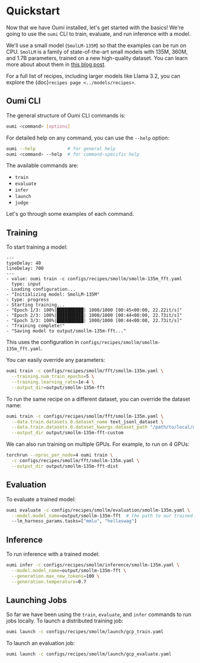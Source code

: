 # Quickstart

Now that we have Oumi installed, let's get started with the basics! We're going to use the `oumi` CLI to train, evaluate, and run inference with a model.

We'll use a small model (`SmolLM-135M`) so that the examples can be run on CPU. `SmolLM` is a family of state-of-the-art small models with 135M, 360M, and 1.7B parameters, trained on a new high-quality dataset. You can learn more about about them in [this blog post](https://huggingface.co/blog/smollm).

For a full list of recipes, including larger models like Llama 3.2, you can explore the {doc}`recipes page <../models/recipes>`.

## Oumi CLI

The general structure of Oumi CLI commands is:

```bash
oumi <command> [options]
```

For detailed help on any command, you can use the `--help` option:

```bash
oumi --help            # for general help
oumi <command> --help  # for command-specific help
```

The available commands are:

- `train`
- `evaluate`
- `infer`
- `launch`
- `judge`

Let's go through some examples of each command.

## Training

To start training a model:

```{termynal} termynal:oumi-train
---
typeDelay: 40
lineDelay: 700
---
- value: oumi train -c configs/recipes/smollm/smollm-135m_fft.yaml
  type: input
- Loading configuration...
- "Initializing model: SmolLM-135M"
- type: progress
- Starting training...
- "Epoch 1/3: 100%|██████████| 1000/1000 [00:45<00:00, 22.22it/s]"
- "Epoch 2/3: 100%|██████████| 1000/1000 [00:44<00:00, 22.73it/s]"
- "Epoch 3/3: 100%|██████████| 1000/1000 [00:44<00:00, 22.73it/s]"
- "Training complete!"
- "Saving model to output/smollm-135m-fft..."
```

This uses the configuration in `configs/recipes/smollm/smollm-135m_fft.yaml`.

You can easily override any parameters:

```bash
oumi train -c configs/recipes/smollm/fft/smollm-135m.yaml \
  --training.num_train_epochs=5 \
  --training.learning_rate=1e-4 \
  --output_dir=output/smollm-135m-fft
```

To run the same recipe on a different dataset, you can override the dataset name:

```bash
oumi train -c configs/recipes/smollm/fft/smollm-135m.yaml \
  --data.train.datasets.0.dataset_name text_jsonl_dataset \
  --data.train.datasets.0.dataset_kwargs.dataset_path "/path/to/local/dataset" \
  --output_dir output/smollm-135m-fft-custom
```

We can also run training on multiple GPUs. For example, to run on 4 GPUs:

```bash
torchrun --nproc_per_node=4 oumi train \
  -c configs/recipes/smollm/fft/smollm-135m.yaml \
  --output_dir output/smollm-135m-fft-dist
```

## Evaluation

To evaluate a trained model:

```bash
oumi evaluate -c configs/recipes/smollm/evaluation/smollm-135m.yaml \
  --model.model_name=output/smollm-135m-fft  # the path to our trained model \
  --lm_harness_params.tasks=["mmlu", "hellaswag"]
```

## Inference

To run inference with a trained model:

```bash
oumi infer -c configs/recipes/smollm/inference/smollm-135m.yaml \
  --model.model_name=output/smollm-135m-fft \
  --generation.max_new_tokens=100 \
  --generation.temperature=0.7
```

## Launching Jobs

So far we have been using the `train`, `evaluate`, and `infer` commands to run jobs locally.
To launch a distributed training job:

```bash
oumi launch -c configs/recipes/smollm/launch/gcp_train.yaml
```

To launch an evaluation job:

```bash
oumi launch -c configs/recipes/smollm/launch/gcp_evaluate.yaml
```
